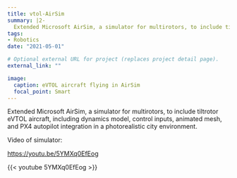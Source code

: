```yaml
---
title: vtol-AirSim
summary: |2-
  Extended Microsoft AirSim, a simulator for multirotors, to include tiltrotor eVTOL aircraft, including dynamics model, control inputs, animated mesh, and PX4 autopilot integration in a photorealistic city environment.
tags:
- Robotics
date: "2021-05-01"

# Optional external URL for project (replaces project detail page).
external_link: ""

image:
  caption: eVTOL aircraft flying in AirSim
  focal_point: Smart
---
```


Extended Microsoft AirSim, a simulator for multirotors, to include tiltrotor eVTOL aircraft, including dynamics model, control inputs, animated mesh, and PX4 autopilot integration in a photorealistic city environment.

Video of simulator: 

https://youtu.be/5YMXq0EfEog

{{< youtube 5YMXq0EfEog >}}
